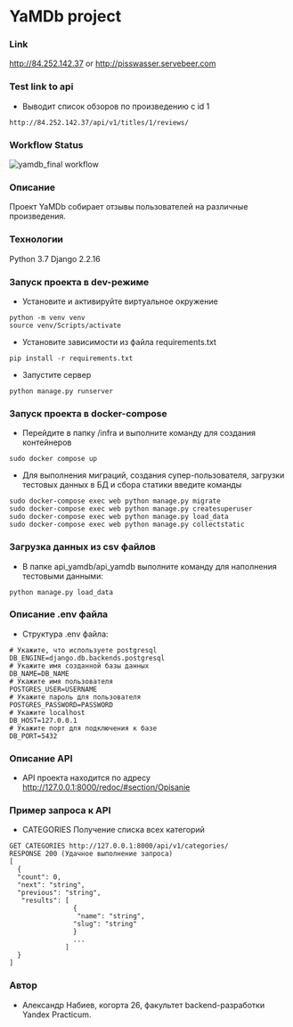 # YaMDb project
### Link
http://84.252.142.37
or
http://pisswasser.servebeer.com
### Test link to api
- Выводит список обзоров по произведению с id 1
```
http://84.252.142.37/api/v1/titles/1/reviews/
```
### Workflow Status
![yamdb_final workflow](https://github.com/HellfastUSMC/yamdb_final/actions/workflows/yamdb_workflow.yml/badge.svg)
### Описание
Проект YaMDb собирает отзывы пользователей на различные произведения.
### Технологии
Python 3.7
Django 2.2.16
### Запуск проекта в dev-режиме
- Установите и активируйте виртуальное окружение
```
python -m venv venv
source venv/Scripts/activate
``` 
- Установите зависимости из файла requirements.txt
```
pip install -r requirements.txt
``` 
- Запустите сервер
```
python manage.py runserver
```
### Запуск проекта в docker-compose
- Перейдите в папку /infra и выполните команду для создания контейнеров
```
sudo docker compose up
```
- Для выполнения миграций, создания супер-пользователя, загрузки тестовых данных в БД и сбора статики введите команды
```
sudo docker-compose exec web python manage.py migrate
sudo docker-compose exec web python manage.py createsuperuser
sudo docker-compose exec web python manage.py load_data
sudo docker-compose exec web python manage.py collectstatic
```


### Загрузка данных из csv файлов
- В папке api_yamdb/api_yamdb выполните команду для наполнения тестовыми данными:
```
python manage.py load_data
```
### Описание .env файла
- Структура .env файла:
```
# Укажите, что используете postgresql
DB_ENGINE=django.db.backends.postgresql
# Укажите имя созданной базы данных
DB_NAME=DB_NAME
# Укажите имя пользователя
POSTGRES_USER=USERNAME
# Укажите пароль для пользователя
POSTGRES_PASSWORD=PASSWORD
# Укажите localhost
DB_HOST=127.0.0.1
# Укажите порт для подключения к базе
DB_PORT=5432
```

### Описание API
- API проекта находится по адресу http://127.0.0.1:8000/redoc/#section/Opisanie
### Пример запроса к API 
- CATEGORIES Получение списка всех категорий
```
GET CATEGORIES http://127.0.0.1:8000/api/v1/categories/
RESPONSE 200 (Удачное выполнение запроса)
[
  {
  "count": 0,
  "next": "string",
  "previous": "string",
   "results": [
                {
                 "name": "string",
                "slug": "string"
                }
                ...
              ]
  }
]
```
### Автор
- Александр Набиев, когорта 26, факультет backend-разработки Yandex Practicum.
